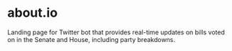 # about.io
Landing page for Twitter bot that provides real-time updates on bills voted on in the Senate and House, including party breakdowns.

